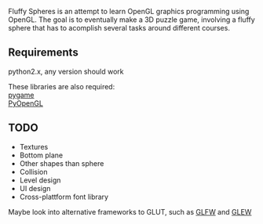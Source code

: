 Fluffy Spheres is an attempt to learn OpenGL graphics programming using OpenGL.
The goal is to eventually make a 3D puzzle game, involving a fluffy sphere that has to
acomplish several tasks around different courses.

## Requirements ##
python2.x, any version should work

These libraries are also required:  
[pygame](http://www.pygame.org/news.html "pygame")  
[PyOpenGL](http://pyopengl.sourceforge.net/ "PyOpenGL")  

## TODO ##
* Textures
* Bottom plane
* Other shapes than sphere
* Collision
* Level design
* UI design
* Cross-plattform font library

Maybe look into alternative frameworks to GLUT, such as [GLFW](http://www.glfw.org/ "GLFW") 
and [GLEW](http://glew.sourceforge.net/ "GLEW")
